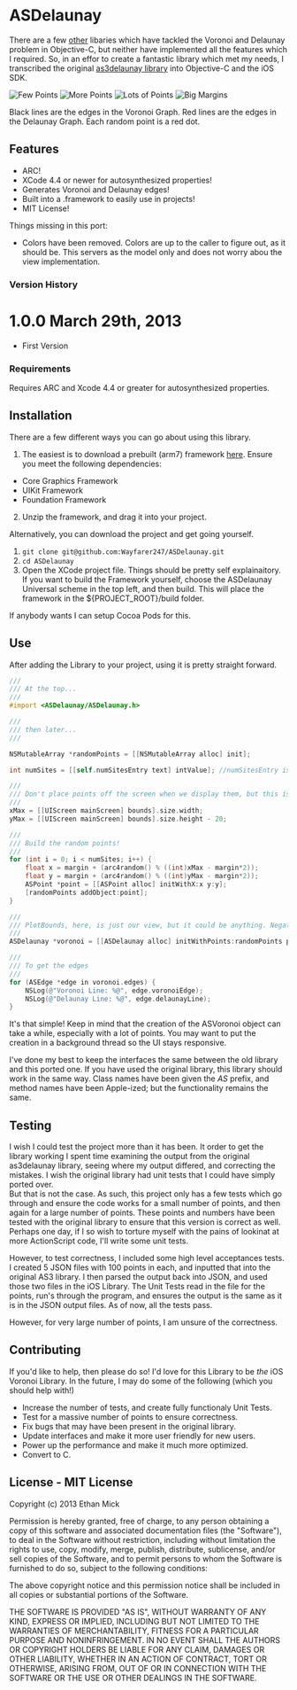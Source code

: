 # ASDelaunay #

There are a few [other](https://github.com/czgarrett/delaunay-ios) libaries which have tackled the Voronoi and Delaunay problem in Objective-C, but neither have implemented all the features which I required. So, in an effor to create a fantastic library which met my needs, I transcribed the original [as3delaunay library](http://nodename.github.com/as3delaunay/) into Objective-C and the iOS SDK.

![Few Points](http://f.cl.ly/items/3R1Q0A0K0r21333u3S3i/Screen%20Shot%202013-03-27%20at%2010.53.44%20PM.png)
![More Points](http://f.cl.ly/items/2V0W3w0O2j192r1U0K3a/Screen%20Shot%202013-03-27%20at%2010.53.15%20PM.png)
![Lots of Points](http://f.cl.ly/items/0o301S2w0M3s2a1f2L23/Screen%20Shot%202013-03-27%20at%2010.54.37%20PM.png)
![Big Margins](http://f.cl.ly/items/0P0R3b0c37080p3p2U1g/Screen%20Shot%202013-03-27%20at%2011.11.59%20PM.png)

Black lines are the edges in the Voronoi Graph. Red lines are the edges in the Delaunay Graph. Each random point is a red dot.

## Features ##

* ARC!
* XCode 4.4 or newer for autosynthesized properties!
* Generates Voronoi and Delaunay edges!
* Built into a .framework to easily use in projects!
* MIT License!

Things missing in this port:
 * Colors have been removed. Colors are up to the caller to figure out, as it should be. This servers as the model only and does not worry abou the view implementation.

### Version History ###

1.0.0 March 29th, 2013
======================
* First Version


### Requirements ###
Requires ARC and Xcode 4.4 or greater for autosynthesized properties.

## Installation ##

There are a few different ways you can go about using this library.

1. The easiest is to download a prebuilt (arm7) framework [here](http://cl.ly/301U1G1M2m0B). Ensure you meet the following dependencies:
 * Core Graphics Framework
 * UIKit Framework
 * Foundation Framework
2. Unzip the framework, and drag it into your project.

Alternatively, you can download the project and get going yourself.
1. `git clone git@github.com:Wayfarer247/ASDelaunay.git`
2. `cd ASDelaunay`
3. Open the XCode project file. Things should be pretty self explainaitory. If you want to build the Framework yourself, choose the ASDelaunay Universal scheme in the top left, and then build. This will place the framework in the ${PROJECT_ROOT}/build folder.

If anybody wants I can setup Cocoa Pods for this.


## Use ##

After adding the Library to your project, using it is pretty straight forward.

```objective-c
///
/// At the top...
///
#import <ASDelaunay/ASDelaunay.h>

///
/// then later...
///

NSMutableArray *randomPoints = [[NSMutableArray alloc] init];

int numSites = [[self.numSitesEntry text] intValue]; //numSitesEntry is a text field to input how many Points to Make

///
/// Don't place points off the screen when we display them, but this is just for displaying purposes
///
xMax = [[UIScreen mainScreen] bounds].size.width;
yMax = [[UIScreen mainScreen] bounds].size.height - 20;

///
/// Build the random points!
///
for (int i = 0; i < numSites; i++) {
    float x = margin + (arc4random() % ((int)xMax - margin*2));
    float y = margin + (arc4random() % ((int)yMax - margin*2));
    ASPoint *point = [[ASPoint alloc] initWithX:x y:y];
    [randomPoints addObject:point];
}

///
/// PlotBounds, here, is just our view, but it could be anything. Negative numbers are fine.
///
ASDelaunay *voronoi = [[ASDelaunay alloc] initWithPoints:randomPoints plotBounds:CGRectMake(0, 0, xMax, yMax)];

///
/// To get the edges
///
for (ASEdge *edge in voronoi.edges) {
    NSLog(@"Voronoi Line: %@", edge.voronoiEdge);
    NSLog(@"Delaunay Line: %@", edge.delaunayLine);
}

```

It's that simple! Keep in mind that the creation of the ASVoronoi object can take a while, especially with a lot of points. You may want to put the creation in a background thread so the UI stays responsive.

I've done my best to keep the interfaces the same between the old library and this ported one. If you have used the original library, this library should work in the same way. Class names have been given the *AS* prefix, and method names have been Apple-ized; but the functionality remains the same.

## Testing ##
I wish I could test the project more than it has been. It order to get the library working I spent time examining the output from the original as3delaunay library, seeing where my output differed, and correcting the mistakes. I wish the original library had unit tests that I could have simply ported over.  
But that is not the case. As such, this project only has a few tests which go through and ensure the code works for a small number of points, and then again for a large number of points. These points and numbers have been tested with the original library to ensure that this version is correct as well.  
Perhaps one day, if I so wish to torture myself with the pains of lookinat at more ActionScript code, I'll write some unit tests.

However, to test correctness, I included some high level acceptances tests. I created 5 JSON files with 100 points in each, and inputted that into the original AS3 library. I then parsed the output back into JSON, and used those two files in the iOS Library. The Unit Tests read in the file for the points, run's through the program, and ensures the output is the same as it is in the JSON output files. As of now, all the tests pass.

However, for very large number of points, I am unsure of the correctness.

## Contributing ##
If you'd like to help, then please do so! I'd love for this Library to be *the* iOS Voronoi Library. In the future, I may do some of the following (which you should help with!)
* Increase the number of tests, and create fully functionaly Unit Tests.
* Test for a massive number of points to ensure correctness.
* Fix bugs that may have been present in the original library.
* Update interfaces and make it more user friendly for new users.
* Power up the performance and make it much more optimized.
* Convert to C.


## License - MIT License ##

Copyright (c) 2013 Ethan Mick

Permission is hereby granted, free of charge, to any person obtaining a copy of this software and associated documentation files (the "Software"), to deal in the Software without restriction, including without limitation the rights to use, copy, modify, merge, publish, distribute, sublicense, and/or sell copies of the Software, and to permit persons to whom the Software is furnished to do so, subject to the following conditions:

The above copyright notice and this permission notice shall be included in all copies or substantial portions of the Software.

THE SOFTWARE IS PROVIDED "AS IS", WITHOUT WARRANTY OF ANY KIND, EXPRESS OR IMPLIED, INCLUDING BUT NOT LIMITED TO THE WARRANTIES OF MERCHANTABILITY, FITNESS FOR A PARTICULAR PURPOSE AND NONINFRINGEMENT. IN NO EVENT SHALL THE AUTHORS OR COPYRIGHT HOLDERS BE LIABLE FOR ANY CLAIM, DAMAGES OR OTHER LIABILITY, WHETHER IN AN ACTION OF CONTRACT, TORT OR OTHERWISE, ARISING FROM, OUT OF OR IN CONNECTION WITH THE SOFTWARE OR THE USE OR OTHER DEALINGS IN THE SOFTWARE.
